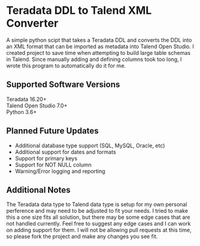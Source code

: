 # Teradata DDL to Talend XML Converter

A simple python scipt that takes a Teradata DDL and converts the DDL into an XML format that can be imported as metadata into Talend Open Studio. I created project to save time when attempting to build large table schemas in Talend. Since manually adding and defining columns took too long, I wrote this program to automatically do it for me.

## Supported Software Versions
Teradata 16.20+
<br/>
Talend Open Studio 7.0+
<br/>
Python 3.6+

## Planned Future Updates
* Additional database type support (SQL, MySQL, Oracle, etc)
* Additional support for dates and formats
* Support for primary keys
* Support for NOT NULL column
* Warning/Error logging and reporting

## Additional Notes
The Teradata data type to Talend data type is setup for my own personal perference and may need to be adjusted to fit your needs. I tried to make this a one size fits all solution, but there may be some edge cases that are not handled currently. Feel free to suggest any edge cases and I can work on adding support for them. I will not be allowing pull requests at this time, so please fork the project and make any changes you see fit.
